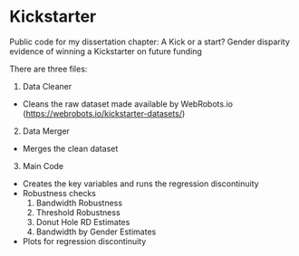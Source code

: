 # Kickstarter
Public code for my dissertation chapter:
A Kick or a start? Gender disparity evidence of winning a Kickstarter on future funding


There are three files:
1. Data Cleaner
- Cleans the raw dataset made available by WebRobots.io (https://webrobots.io/kickstarter-datasets/)

2. Data Merger
- Merges the clean dataset

3. Main Code
- Creates the key variables and runs the regression discontinuity
- Robustness checks
  1. Bandwidth Robustness
  2. Threshold Robustness
  3. Donut Hole RD Estimates
  4. Bandwidth by Gender Estimates
- Plots for regression discontinuity
